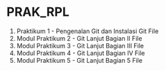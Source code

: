 # PRAK_RPL

1. Praktikum 1 - Pengenalan Git dan Instalasi Git File
2. Modul Praktikum 2 - Git Lanjut Bagian II File
3. Modul Praktikum 3 - Git Lanjut Bagian III File
4. Modul Praktikum 4 - Git Lanjut Bagian IV File
5. Modul Praktikum 5 - Git Lanjut Bagian 5 File
